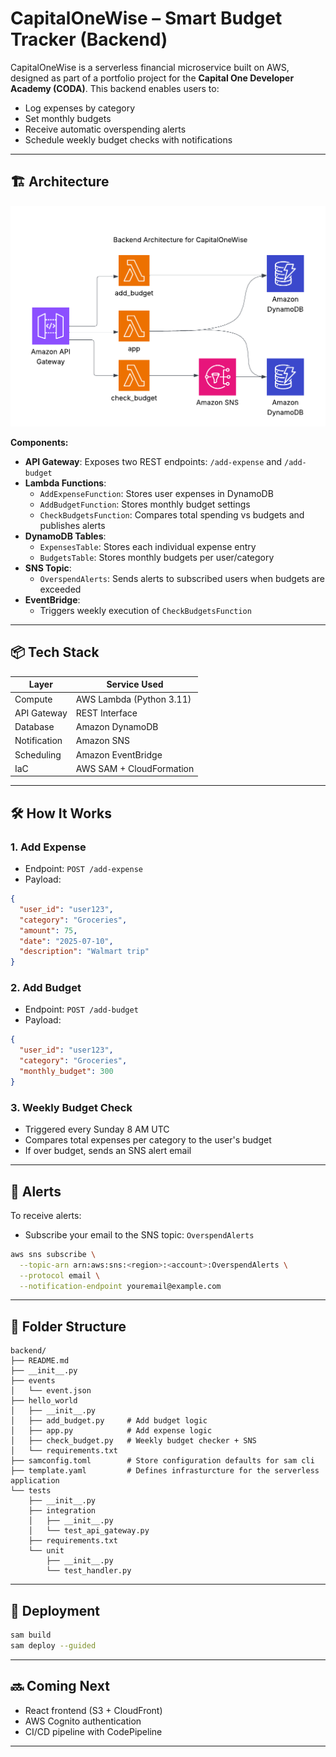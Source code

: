 # CapitalOneWise – Smart Budget Tracker (Backend)

CapitalOneWise is a serverless financial microservice built on AWS, designed as part of a portfolio project for the **Capital One Developer Academy (CODA)**. This backend enables users to:

- Log expenses by category
- Set monthly budgets
- Receive automatic overspending alerts
- Schedule weekly budget checks with notifications

---

## 🏗️ Architecture

![Backend Architecture](BackendArchitecture.png)

**Components:**
- **API Gateway**: Exposes two REST endpoints: `/add-expense` and `/add-budget`
- **Lambda Functions**:
  - `AddExpenseFunction`: Stores user expenses in DynamoDB
  - `AddBudgetFunction`: Stores monthly budget settings
  - `CheckBudgetsFunction`: Compares total spending vs budgets and publishes alerts
- **DynamoDB Tables**:
  - `ExpensesTable`: Stores each individual expense entry
  - `BudgetsTable`: Stores monthly budgets per user/category
- **SNS Topic**:
  - `OverspendAlerts`: Sends alerts to subscribed users when budgets are exceeded
- **EventBridge**:
  - Triggers weekly execution of `CheckBudgetsFunction`

---

## 📦 Tech Stack

| Layer             | Service Used             |
|------------------|--------------------------|
| Compute           | AWS Lambda (Python 3.11) |
| API Gateway       | REST Interface           |
| Database          | Amazon DynamoDB          |
| Notification      | Amazon SNS               |
| Scheduling        | Amazon EventBridge       |
| IaC               | AWS SAM + CloudFormation |

---

## 🛠️ How It Works

### 1. Add Expense
- Endpoint: `POST /add-expense`
- Payload:
```json
{
  "user_id": "user123",
  "category": "Groceries",
  "amount": 75,
  "date": "2025-07-10",
  "description": "Walmart trip"
}
```

### 2. Add Budget
- Endpoint: `POST /add-budget`
- Payload:
```json
{
  "user_id": "user123",
  "category": "Groceries",
  "monthly_budget": 300
}
```

### 3. Weekly Budget Check
- Triggered every Sunday 8 AM UTC
- Compares total expenses per category to the user's budget
- If over budget, sends an SNS alert email

---

## 🚨 Alerts

To receive alerts:
- Subscribe your email to the SNS topic: `OverspendAlerts`
```bash
aws sns subscribe \
  --topic-arn arn:aws:sns:<region>:<account>:OverspendAlerts \
  --protocol email \
  --notification-endpoint youremail@example.com
```

---

## 📁 Folder Structure

```
backend/
├── README.md
├── __init__.py
├── events
│   └── event.json
├── hello_world
│   ├── __init__.py
│   ├── add_budget.py     # Add budget logic
│   ├── app.py            # Add expense logic
│   ├── check_budget.py   # Weekly budget checker + SNS
│   └── requirements.txt
├── samconfig.toml        # Store configuration defaults for sam cli
├── template.yaml         # Defines infrasturcture for the serverless application
└── tests
    ├── __init__.py
    ├── integration
    │   ├── __init__.py
    │   └── test_api_gateway.py
    ├── requirements.txt
    └── unit
        ├── __init__.py
        └── test_handler.py
```

---

## 🚀 Deployment

```bash
sam build
sam deploy --guided
```

---

## 🔜 Coming Next

- React frontend (S3 + CloudFront)
- AWS Cognito authentication
- CI/CD pipeline with CodePipeline

---


